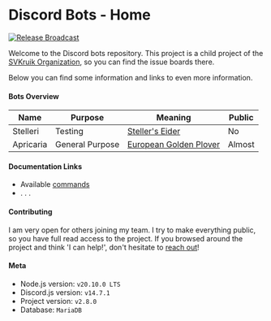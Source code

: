 # Discord Bots - Home

[![Release Broadcast](https://github.com/SVKruik-Organization/Discord-Bots/actions/workflows/broadcast.yml/badge.svg)](https://github.com/SVKruik-Organization/Discord-Bots/actions/workflows/broadcast.yml)

Welcome to the Discord bots repository. This project is a child project of the [SVKruik Organization](https://github.com/SVKruik-Organization), so you can find the issue boards there.

Below you can find some information and links to even more information.

#### Bots Overview

| Name | Purpose | Meaning | Public |
| - | - | - | - |
| Stelleri | Testing | [Steller's Eider](https://en.wikipedia.org/wiki/Steller%27s_eider) | No |
| Apricaria | General Purpose | [European Golden Plover](https://en.wikipedia.org/wiki/European_golden_plover) | Almost |

#### Documentation Links

- Available [commands](https://github.com/SVKruik-Organization/Discord-Bots/blob/main/Documentation/Commands.md)
- . . .

#### Contributing

I am very open for others joining my team. I try to make everything public, so you have full read access to the project. If you browsed around the project and think 'I can help!', don't hesitate to [reach out](mailto:sv.kruik@gmail.com?subject=SVKruik%20Organization%20Contributing&body=Please%20specify%20in%20what%20part%20of%20the%20infrastructure%20you%20would%20like%20to%20contribute.%0A%0AOr%20just%20ask%20for%20my%20other%20modes%20of%20communication%2C%20and%20we%20can%20link!)!

#### Meta

- Node.js version: `v20.10.0 LTS`
- Discord.js version: `v14.7.1`
- Project version: `v2.8.0`
- Database: `MariaDB`
